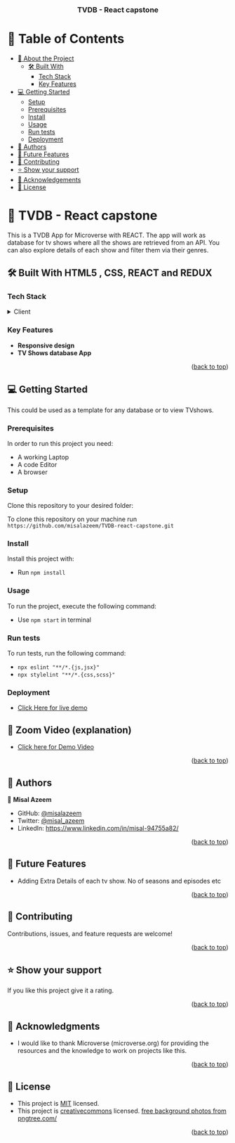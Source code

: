 <a name="readme-top"></a>

<div align="center">

  <h3><b>TVDB - React capstone</b></h3>

</div>

<!-- TABLE OF CONTENTS -->

# 📗 Table of Contents

- [📖 About the Project](#about-project)
  - [🛠 Built With](#built-with)
    - [Tech Stack](#tech-stack)
    - [Key Features](#key-features)
- [💻 Getting Started](#getting-started)
  - [Setup](#setup)
  - [Prerequisites](#prerequisites)
  - [Install](#install)
  - [Usage](#usage)
  - [Run tests](#run-tests)
  - [Deployment](#triangular_flag_on_post-deployment)
- [👥 Authors](#authors)
- [🔭 Future Features](#future-features)
- [🤝 Contributing](#contributing)
- [⭐️ Show your support](#support)
- [🙏 Acknowledgements](#acknowledgements)
- [📝 License](#license)

<!-- PROJECT DESCRIPTION -->

# 📖 TVDB - React capstone <a name="about-project"></a>

This is a TVDB App for Microverse with REACT. The app will work as database for tv shows where all the shows are retrieved from an API. You can also explore details of each show and filter them via their genres.

## 🛠 Built With <a name="built-with">HTML5 , CSS, REACT and REDUX</a>

### Tech Stack <a name="tech-stack"></a>

<details>
  <summary>Client</summary>
  <ul>
    <li><a href="#">HTML5</a></li>
    <li><a href="#">CSS3</a></li>
    <li><a href="#">REACT</a></li>
    <li><a href="#">REDUX</a></li>
  </ul>
</details>

<!-- Features -->

### Key Features <a name="key-features"></a>

- **Responsive design**
- **TV Shows database App**

<p align="right">(<a href="#readme-top">back to top</a>)</p>

<!-- GETTING STARTED -->

## 💻 Getting Started <a name="getting-started"></a>

This could be used as a template for any database or to view TVshows.

### Prerequisites

In order to run this project you need:

- A working Laptop
- A code Editor
- A browser
<!--
Example command:

```sh
 gem install rails
```

-->

### Setup

Clone this repository to your desired folder:

To clone this repository on your machine run `https://github.com/misalazeem/TVDB-react-capstone.git`

<!--
Example commands:

```sh
  cd my-folder
  git clone git@github.com:myaccount/my-project.git
```
--->

### Install

Install this project with:

- Run `npm install`
<!--
Example command:

```sh
  cd my-project
  gem install
```

--->

### Usage

To run the project, execute the following command:

- Use `npm start` in terminal

<!--
Example command:

```sh
  rails server
```
--->

### Run tests

To run tests, run the following command:

- `npx eslint "**/*.{js,jsx}"`
- `npx stylelint "**/*.{css,scss}"`

<!--
Example command:

```sh
  bin/rails test test/models/article_test.rb
```
--->

### Deployment

- <a href="https://project-implementation--reliable-syrniki-0932c4.netlify.app/">Click Here for live demo </a>

## 🚀 Zoom Video (explanation) <a name="zoom"></a>

- <a href="https://www.loom.com/share/95d1cdbd8b1041e98ec0350c33b7b958">Click here for Demo Video</a>

<!--
Example:

```sh

```
 -->

<p align="right">(<a href="#readme-top">back to top</a>)</p>

<!-- AUTHORS -->

## 👥 Authors <a name="authors"></a>

👤 **Misal Azeem**

- GitHub: [@misalazeem](https://github.com/misalazeem)
- Twitter: [@misal_azeem](https://twitter.com/misal_azeem)
- LinkedIn: https://www.linkedin.com/in/misal-94755a82/

<p align="right">(<a href="#readme-top">back to top</a>)</p>

<!-- FUTURE FEATURES -->

## 🔭 Future Features <a name="future-features"></a>

- Adding Extra Details of each tv show. No of seasons and episodes etc

<p align="right">(<a href="#readme-top">back to top</a>)</p>

<!-- CONTRIBUTING -->

## 🤝 Contributing <a name="contributing"></a>

Contributions, issues, and feature requests are welcome!

<p align="right">(<a href="#readme-top">back to top</a>)</p>

<!-- SUPPORT -->

## ⭐️ Show your support <a name="support"></a>

If you like this project give it a rating.

<p align="right">(<a href="#readme-top">back to top</a>)</p>

<!-- ACKNOWLEDGEMENTS -->

## 🙏 Acknowledgments <a name="acknowledgements"></a>

- I would like to thank Microverse (microverse.org) for providing the resources and the knowledge to work on projects like this.

<p align="right">(<a href="#readme-top">back to top</a>)</p>

<!-- LICENSE -->

## 📝 License <a name="license"></a>

- This project is [MIT](./LICENSE) licensed.
- This project is [creativecommons](https://creativecommons.org/licenses/by-nc/4.0/) licensed.
  <a href='https://pngtree.com/free-backgrounds'>free background photos from pngtree.com/</a>

<p align="right">(<a href="#readme-top">back to top</a>)</p>
